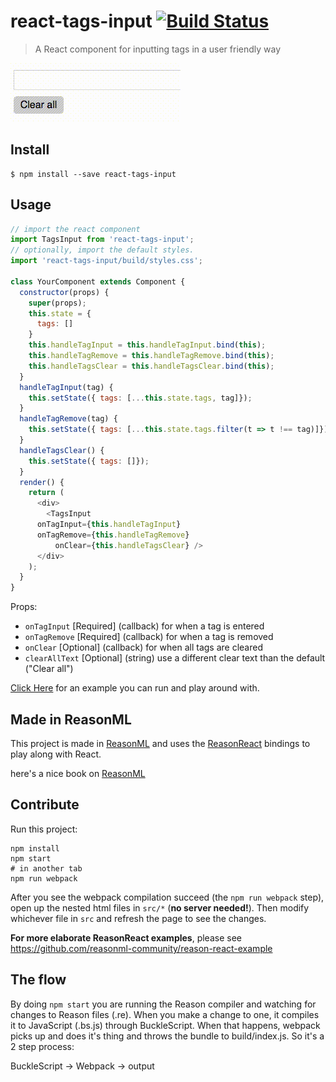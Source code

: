 # react-tags-input [![Build Status](https://travis-ci.org/jpsierens/react-tags-input.svg?branch=master)](https://travis-ci.org/jpsierens/react-tags-input) 

> A React component for inputting tags in a user friendly way

![](showcase.gif)

## Install
```
$ npm install --save react-tags-input
```

## Usage
```js
// import the react component
import TagsInput from 'react-tags-input';
// optionally, import the default styles.
import 'react-tags-input/build/styles.css';

class YourComponent extends Component {
  constructor(props) {
    super(props);
    this.state = {
      tags: []
    }
    this.handleTagInput = this.handleTagInput.bind(this);
    this.handleTagRemove = this.handleTagRemove.bind(this);
    this.handleTagsClear = this.handleTagsClear.bind(this);
  }
  handleTagInput(tag) {
    this.setState({ tags: [...this.state.tags, tag]});
  }
  handleTagRemove(tag) {
    this.setState({ tags: [...this.state.tags.filter(t => t !== tag)]});
  }
  handleTagsClear() {
    this.setState({ tags: []});
  }
  render() {
    return (
      <div>
        <TagsInput
	  onTagInput={this.handleTagInput}
	  onTagRemove={this.handleTagRemove}
          onClear={this.handleTagsClear} />
      </div>
    );
  }
}
```

Props:
- ```onTagInput``` [Required] (callback) for when a tag is entered
- ```onTagRemove``` [Required] (callback) for when a tag is removed
- ```onClear``` [Optional] (callback) for when all tags are cleared
- ```clearAllText``` [Optional] (string) use a different clear text than the default ("Clear all")


[Click Here](https://github.com/jpsierens/react-tags-input-example) for an example you can run and play around with.

## Made in ReasonML
This project is made in [ReasonML](https://reasonml.github.io/) and uses the [ReasonReact](https://reasonml.github.io/reason-react/) bindings to play along with React.

here's a nice book on [ReasonML](http://reasonmlhub.com/exploring-reasonml/)


## Contribute
Run this project:

```
npm install
npm start
# in another tab
npm run webpack
```

After you see the webpack compilation succeed (the `npm run webpack` step), open up the nested html files in `src/*` (**no server needed!**). Then modify whichever file in `src` and refresh the page to see the changes.

**For more elaborate ReasonReact examples**, please see https://github.com/reasonml-community/reason-react-example

## The flow
By doing ```npm start``` you are running the Reason compiler and watching for changes to Reason files (.re). When you make a change to one, it compiles it to JavaScript (.bs.js) through BuckleScript. When that happens, webpack picks up and does it's thing and throws the bundle to build/index.js. So it's a 2 step process:

BuckleScript -> Webpack -> output
